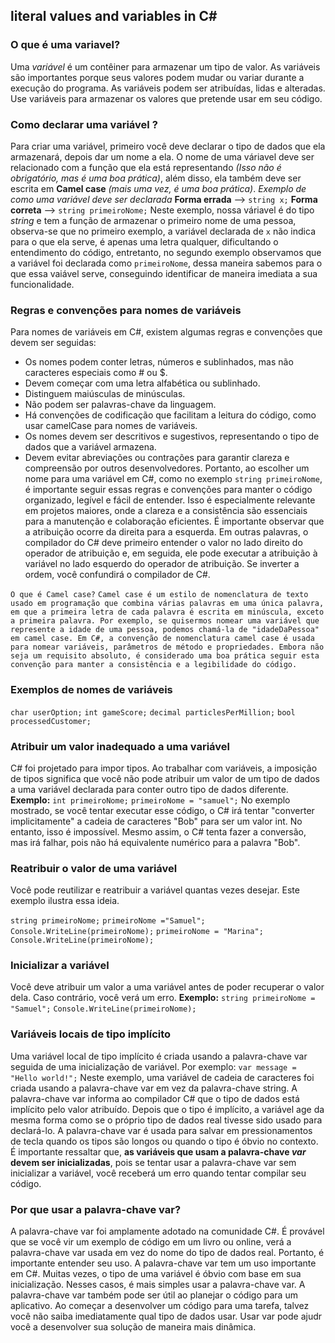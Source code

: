 ## literal values ​​and variables in C#

### O que é uma variavel?

Uma *variável* é um contêiner para armazenar um tipo de valor. As variáveis são importantes porque seus valores podem mudar ou variar durante a execução do programa. As variáveis podem ser atribuídas, lidas e alteradas. Use variáveis para armazenar os valores que pretende usar em seu código.

### Como declarar uma variável ?

Para criar uma variável, primeiro você deve declarar o tipo de dados que ela armazenará, depois dar um nome a ela. O nome de uma váriavel deve ser relacionado com a função que ela está representando *(Isso não é obrigatório, mas é uma boa prática)*, além disso, ela também deve ser escrita em **Camel case** *(mais uma vez, é uma boa prática)*.
*Exemplo de como uma variável deve ser declarada*
**Forma errada** -->  `string x;`
**Forma correta** --> `string primeiroNome;`
Neste exemplo, nossa váriavel é do tipo *string* e tem a função de armazenar o primeiro nome de uma pessoa, observa-se que no primeiro exemplo, a variável declarada de `x` não indica para o que ela serve, é apenas uma letra qualquer, dificultando o entendimento do código, entretanto, no segundo exemplo observamos que a variável foi declarada como `primeiroNome`, dessa maneira sabemos para o que essa vaiável serve, conseguindo identificar de maneira imediata a sua funcionalidade.

### Regras e convenções para nomes de variáveis

Para nomes de variáveis em C#, existem algumas regras e convenções que devem ser seguidas:

- Os nomes podem conter letras, números e sublinhados, mas não caracteres especiais como # ou $.
- Devem começar com uma letra alfabética ou sublinhado.
- Distinguem maiúsculas de minúsculas.
- Não podem ser palavras-chave da linguagem.
- Há convenções de codificação que facilitam a leitura do código, como usar camelCase para nomes de variáveis.
- Os nomes devem ser descritivos e sugestivos, representando o tipo de dados que a variável armazena.
- Devem evitar abreviações ou contrações para garantir clareza e compreensão por outros desenvolvedores.
Portanto, ao escolher um nome para uma variável em C#, como no exemplo `string primeiroNome`, é importante seguir essas regras e convenções para manter o código organizado, legível e fácil de entender. Isso é especialmente relevante em projetos maiores, onde a clareza e a consistência são essenciais para a manutenção e colaboração eficientes. 
É importante observar que a atribuição ocorre da direita para a esquerda. Em outras palavras, o compilador do C# deve primeiro entender o valor no lado direito do operador de atribuição e, em seguida, ele pode executar a atribuição à variável no lado esquerdo do operador de atribuição. Se inverter a ordem, você confundirá o compilador de C#.


`O que é Camel case?`
`Camel case é um estilo de nomenclatura de texto usado em programação que combina várias palavras em uma única palavra, em que a primeira letra de cada palavra é escrita em minúscula, exceto a primeira palavra. Por exemplo, se quisermos nomear uma variável que represente a idade de uma pessoa, podemos chamá-la de "idadeDaPessoa" em camel case. Em C#, a convenção de nomenclatura camel case é usada para nomear variáveis, parâmetros de método e propriedades. Embora não seja um requisito absoluto, é considerado uma boa prática seguir esta convenção para manter a consistência e a legibilidade do código.`

### Exemplos de nomes de variáveis

`char userOption;` 
`int gameScore;`
`decimal particlesPerMillion;`
`bool processedCustomer;`

### Atribuir um valor inadequado a uma variável

C# foi projetado para impor tipos. Ao trabalhar com variáveis, a imposição de tipos significa que você não pode atribuir um valor de um tipo de dados a uma variável declarada para conter outro tipo de dados diferente.
**Exemplo:**
`int primeiroNome;`
`primeiroNome = "samuel";`
No exemplo mostrado, se você tentar executar esse código, o C# irá tentar "converter implicitamente" a cadeia de caracteres "Bob" para ser um valor int. No entanto, isso é impossível. Mesmo assim, o C# tenta fazer a conversão, mas irá falhar, pois não há equivalente numérico para a palavra "Bob".

### Reatribuir o valor de uma variável

Você pode reutilizar e reatribuir a variável quantas vezes desejar. Este exemplo ilustra essa ideia.

`string primeiroNome;`
`primeiroNome ="Samuel";`
`Console.WriteLine(primeiroNome);`
`primeiroNome = "Marina";`
`Console.WriteLine(primeiroNome);`

### Inicializar a variável

Você deve atribuir um valor a uma variável antes de poder recuperar o valor dela. Caso contrário, você verá um erro.
**Exemplo:**
`string primeiroNome = "Samuel";`
`Console.WriteLine(primeiroNome);`

###  Variáveis locais de tipo implícito

Uma variável local de tipo implícito é criada usando a palavra-chave var seguida de uma inicialização de variável. Por exemplo:
`var message = "Hello world!";`
Neste exemplo, uma variável de cadeia de caracteres foi criada usando a palavra-chave var em vez da palavra-chave string.
A palavra-chave var informa ao compilador C# que o tipo de dados está implícito pelo valor atribuído. Depois que o tipo é implícito, a variável age da mesma forma como se o próprio tipo de dados real tivesse sido usado para declará-lo. A palavra-chave var é usada para salvar em pressionamentos de tecla quando os tipos são longos ou quando o tipo é óbvio no contexto.
É importante ressaltar que, **as variáveis que usam a palavra-chave *var* devem ser inicializadas**, pois se tentar usar a palavra-chave var sem inicializar a variável, você receberá um erro quando tentar compilar seu código.

### Por que usar a palavra-chave var?

A palavra-chave var foi amplamente adotado na comunidade C#. É provável que se você vir um exemplo de código em um livro ou online, verá a palavra-chave var usada em vez do nome do tipo de dados real. Portanto, é importante entender seu uso.
A palavra-chave var tem um uso importante em C#. Muitas vezes, o tipo de uma variável é óbvio com base em sua inicialização. Nesses casos, é mais simples usar a palavra-chave var. A palavra-chave var também pode ser útil ao planejar o código para um aplicativo. Ao começar a desenvolver um código para uma tarefa, talvez você não saiba imediatamente qual tipo de dados usar. Usar var pode ajudr você a desenvolver sua solução de maneira mais dinâmica.